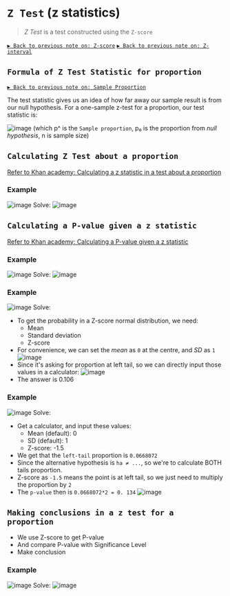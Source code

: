 # `Z Test` (z statistics)

> _Z Test_ is a test constructed using the `Z-score`

[`▶︎ Back to previous note on: Z-score`](https://github.com/solomonxie/solomonxie.github.io/issues/50#issuecomment-410644808)
[`▶︎ Back to previous note on: Z-interval`](https://github.com/solomonxie/solomonxie.github.io/issues/50#issuecomment-418641425)

## `Formula of Z Test Statistic for proportion`

[`▶︎ Back to previous note on: Sample Proportion`](https://github.com/solomonxie/solomonxie.github.io/issues/50#issuecomment-416493188)


The test statistic gives us an idea of how far away our sample result is from our null hypothesis. For a one-sample z-test for a proportion, our test statistic is:

![image](https://user-images.githubusercontent.com/14041622/45348047-2736ba80-b5e0-11e8-9199-610a5e0e9b9d.png)
(which p^ is the `Sample proportion`, p₀ is the proportion from _null hypothesis_, n is sample size)


## `Calculating Z Test about a proportion`

[Refer to Khan academy: Calculating a z statistic in a test about a proportion](https://www.khanacademy.org/math/statistics-probability/significance-tests-one-sample/modal/v/calculating-a-z-statistic-in-a-significance-test)

### Example
![image](https://user-images.githubusercontent.com/14041622/45347965-ef2f7780-b5df-11e8-951d-cd459d192097.png)
Solve:
![image](https://user-images.githubusercontent.com/14041622/45348229-aa581080-b5e0-11e8-9ebf-b130cca01930.png)



## `Calculating a P-value given a z statistic`

[Refer to Khan academy: Calculating a P-value given a z statistic](https://www.khanacademy.org/math/statistics-probability/significance-tests-one-sample/modal/v/calculating-p-value-from-z-table)


### Example
![image](https://user-images.githubusercontent.com/14041622/45360436-30d11a00-b602-11e8-84e0-168e55fd5e09.png)
Solve:
![image](https://user-images.githubusercontent.com/14041622/45360444-34fd3780-b602-11e8-91fd-23b8640c6ba3.png)


### Example
![image](https://user-images.githubusercontent.com/14041622/45358366-ca48fd80-b5fb-11e8-9a6d-3a9cdc23713d.png)
Solve:
- To get the probability in a Z-score normal distribution, we need:
    - Mean
    - Standard deviation
    - Z-score
- For convenience, we can set the _mean_ as `0` at the centre, and _SD_ as `1`
![image](https://user-images.githubusercontent.com/14041622/45358598-77bc1100-b5fc-11e8-9ab3-3dd1a95a0bd9.png)
- Since it's asking for proportion at left tail, so we can directly input those values in a calculator:
![image](https://user-images.githubusercontent.com/14041622/45358643-a803af80-b5fc-11e8-8e76-c8c135c4a3e3.png)
- The answer is 0.106


### Example
![image](https://user-images.githubusercontent.com/14041622/45359676-cf0fb080-b5ff-11e8-9b7e-cbd77134995c.png)
Solve:
- Get a calculator, and input these values:
    - Mean (default): 0
    - SD (default): 1
    - Z-score: -1.5
- We get that the `left-tail` proportion is `0.0668072`
- Since the alternative hypothesis is `ha ≠ ...`, so we're to calculate BOTH tails proportion.
- Z-score as `-1.5` means the point is at left tail, so we just need to multiply the proportion by `2`
- The `p-value` then is `0.0668072*2 = 0. 134`
![image](https://user-images.githubusercontent.com/14041622/45360073-0cc10900-b601-11e8-958e-64e2bbedcffc.png)



## `Making conclusions in a z test for a proportion`

- We use Z-score to get P-value
- And compare P-value with Significance Level
- Make conclusion

### Example
![image](https://user-images.githubusercontent.com/14041622/45362348-29603f80-b607-11e8-800b-4abd4d5c3f7b.png)
Solve:
![image](https://user-images.githubusercontent.com/14041622/45362386-45fc7780-b607-11e8-8f05-d1eb4a3f2124.png)

